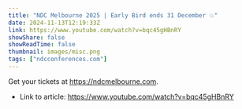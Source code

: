 ```yaml
---
title: "NDC Melbourne 2025 | Early Bird ends 31 December 💥"
date: 2024-11-13T12:19:33Z
link: https://www.youtube.com/watch?v=bqc45gHBnRY
showShare: false
showReadTime: false
thumbnail: images/misc.png
tags: ["ndcconferences.com"]
---
```

Get your tickets at https://ndcmelbourne.com.

- Link to article: https://www.youtube.com/watch?v=bqc45gHBnRY